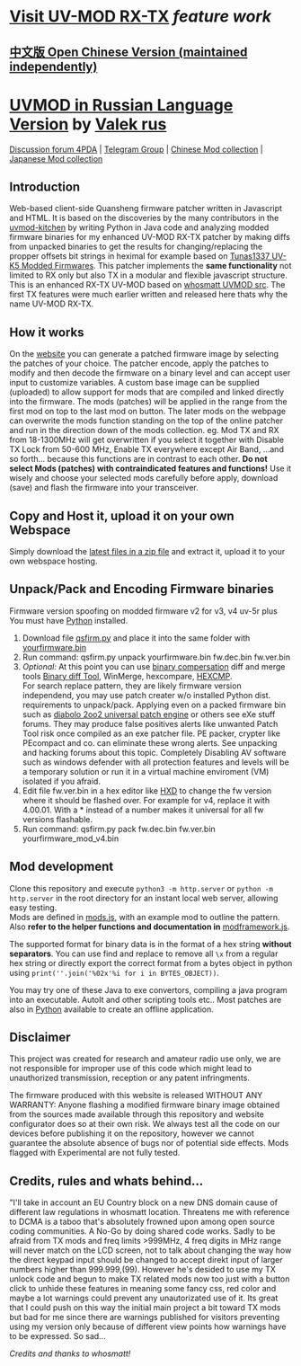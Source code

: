 # [Visit UV-MOD RX-TX](http://uv-mod.leechermods.com/) *feature work*
## [中文版 Open Chinese Version (maintained independently)](https://uvmod.xanyi.eu.org/)
# [UVMOD in Russian Language Version](https://uvmod.valek.net.ru/) by [Valek rus](https://github.com/valekrus/uvmod-russian)

[Discussion forum 4PDA](https://4pda.to/forum/index.php?showtopic=1071343&st=0) | [Telegram Group](https://t.me/uv_k5/34434) | [Chinese Mod collection](https://www.zhihu.com/people/troilusxi) | [Japanese Mod collection](https://www.nazononiku.com/uncategorized/uv-k5%E3%81%AE%E3%83%95%E3%82%A1%E3%83%BC%E3%83%A0%E3%82%A6%E3%82%A7%E3%82%A2%E3%82%92%E3%82%AB%E3%82%B9%E3%82%BF%E3%83%9E%E3%82%A4%E3%82%BA/686/)

## Introduction

Web-based client-side Quansheng firmware patcher written in Javascript and HTML.
It is based on the discoveries by the many contributors in the [uvmod-kitchen](https://github.com/amnemonic/Quansheng_UV-K5_Firmware/tree/main/uvmod_kitchen) by writing Python in Java code and analyzing modded firmware binaries for my enhanced UV-MOD RX-TX patcher by making diffs from unpacked binaries to get the results for changing/replacing the propper offsets bit strings in heximal for example based on [Tunas1337 UV-K5 Modded Firmwares](https://github.com/Tunas1337/UV-K5-Modded-Firmwares). This patcher implements the **same functionality** not limited to RX only but also TX in a modular and flexible javascript structure. This is an enhanced RX-TX UV-MOD based on [whosmatt UVMOD src](https://github.com/whosmatt/uvmod). The first TX features were much earlier written and released here thats why the name UV-MOD RX-TX.

## How it works
On the [website](https://recon.ddns.net/) you can generate a patched firmware image by selecting the patches of your choice. The patcher encode, apply the patches to modify and then decode the firmware on a binary level and can accept user input to customize variables. A custom base image can be supplied (uploaded) to allow support for mods that are compiled and linked directly into the firmware. The mods (patches) will be applied in the range from the first mod on top to the last mod on button. The later mods on the webpage can overwrite the mods function standing on the top of the online patcher and run in the direction down of the mods collection. eg. Mod TX and RX from 18-1300MHz will get overwritten if you select it together with Disable TX Lock from 50-600 MHz, Enable TX everywhere except Air Band, ...and so forth... because this functions are in contrast to each other. 
**Do not select Mods (patches) with contraindicated features and functions!**
Use it wisely and choose your selected mods carefully before apply, download (save) and flash the firmware into your transceiver.

## Copy and Host it, upload it on your own Webspace

Simply download the [latest files in a zip file](https://github.com/RE3CON/uv-mod/archive/refs/heads/main.zip) and extract it, upload it to your own webspace hosting.

## Unpack/Pack and Encoding Firmware binaries

Firmware version spoofing on modded firmware v2 for v3, v4 uv-5r plus<br>
You must have [Python](https://www.python.org/downloads/) installed.
1. Download file [qsfirm.py](https://github.com/RE3CON/Quansheng_UV-K5_Firmware/blob/main/firmware/qsfirm.py) and place it into the same folder with [yourfirmware.bin](https://github.com/RE3CON/Quansheng_UV-K5_Firmware/tree/main/firmware)
3. Run command: qsfirm.py unpack yourfirmware.bin fw.dec.bin fw.ver.bin
4. *Optional:* At this point you can use [binary compersation](https://en.m.wikipedia.org/wiki/Comparison_of_file_comparison_tools) diff and merge tools [Binary diff Tool](https://www.guiffy.com/Binary-Diff-Tool.html), WinMerge, hexcompare, [HEXCMP](https://hexcmp.en.lo4d.com/windows).<br> For search replace pattern, they are likely firmware version independend, you may use patch creater w/o installed Python dist. requirements to unpack/pack. Applying even on a packed firmware bin such as [diabolo 2oo2 universal patch engine](https://github.com/RE3CON/diablo2oo2-s-Universal-Patcher-dUP-Windows) or others see eXe stuff forums. They may produce false positives alerts like unwanted Patch Tool risk once compiled as an exe patcher file. PE packer, crypter like PEcompact and co. can eliminate these wrong alerts. See unpacking and hacking forums about this topic. Completely Disabling AV software such as windows defender with all protection features and levels will be a temporary solution or run it in a virtual machine enviroment (VM) isolated if you afraid.
5. Edit file fw.ver.bin in a hex editor like [HXD](https://mh-nexus.de/en/hxd/) to change the fw version where it should be flashed over. For example for v4, replace it with 4.00.01. With a * instead of a number makes it universal for all fw versions flashable.
6. Run command: qsfirm.py pack fw.dec.bin fw.ver.bin yourfirmware_mod_v4.bin

## Mod development

Clone this repository and execute `python3 -m http.server` or `python -m http.server` in the root directory for an instant local web server, allowing easy testing.  
Mods are defined in [mods.js](mods.js), with an example mod to outline the pattern.  
Also __refer to the helper functions and documentation in__ [modframework.js](js/modframework.js).  

The supported format for binary data is in the format of a hex string __without separators__. You can use find and replace to remove all `\x` from a regular hex string or directly export the correct format from a bytes object in python using `print(''.join('%02x'%i for i in BYTES_OBJECT))`.

You may try one of these Java to exe convertors, compiling a java program into an executable. AutoIt and other scripting tools etc.. Most patches are also in [Python](https://github.com/amnemonic/Quansheng_UV-K5_Firmware/tree/main/uvmod_kitchen) available  to create an offline application.

## **Disclaimer** 
This project was created for research and amateur radio use only, we are not responsible for improper use of this code which might lead to unauthorized transmission, reception or any patent infringments.

The firmware produced with this website is released WITHOUT ANY WARRANTY: Anyone flashing a modified firmware binary image obtained from the sources made available through this repository and website configurator does so at their own risk. We always test all the code on our devices before publishing it on the repository, however we cannot guarantee the absolute absence of bugs nor of potential side effects. Mods flagged with Experimental are not fully tested.

## Credits, rules and whats behind...
"I'll take in account an EU Country block on a new DNS domain cause of different law regulations in whosmatt location. Threatens me with reference to DCMA is a taboo that's absolutely frowned upon among open source coding communities. A No-Go by doing shared code works. Sadly to be afraid from TX mods and freq limits >999MHz, 4 freq digits in MHz range will never match on the LCD screen, not to talk about changing the way how the direct keypad input should be changed to accept direkt input of larger numbers higher than 999.999,(99). However he's desided to use my TX unlock code and begun to make TX related mods now too just with a button click to unhide these features in meaning some fancy css, red color and maybe a lot warnings could prevent any unautorizated use of it. Its great that I could push on this way the initial main project a bit toward TX mods but bad for me since there are warnings published for visitors preventing using my version only because of different view points how warnings have to be expressed. So sad...

*Credits and thanks to whosmatt!*
